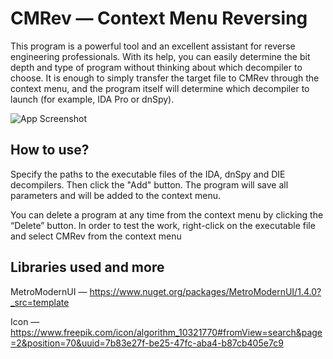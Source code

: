 # CMRev — Context Menu Reversing

This program is a powerful tool and an excellent assistant for reverse engineering professionals. With its help, you can easily determine the bit depth and type of program without thinking about which decompiler to choose. It is enough to simply transfer the target file to CMRev through the context menu, and the program itself will determine which decompiler to launch (for example, IDA Pro or dnSpy).


![App Screenshot]()


## How to use?

Specify the paths to the executable files of the IDA, dnSpy and DIE decompilers. Then click the "Add" button. The program will save all parameters and will be added to the context menu.

You can delete a program at any time from the context menu by clicking the “Delete” button.
In order to test the work, right-click on the executable file and select CMRev from the context menu


## Libraries used and more

MetroModernUI — https://www.nuget.org/packages/MetroModernUI/1.4.0?_src=template

Icon — https://www.freepik.com/icon/algorithm_10321770#fromView=search&page=2&position=70&uuid=7b83e27f-be25-47fc-aba4-b87cb405e7c9
